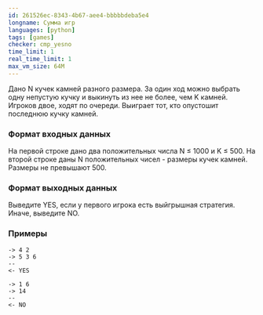 ```yaml
---
id: 261526ec-8343-4b67-aee4-bbbbbdeba5e4
longname: Сумма игр
languages: [python]
tags: [games]
checker: cmp_yesno
time_limit: 1
real_time_limit: 1
max_vm_size: 64M
---
```



Дано N кучек камней разного размера. За один ход можно выбрать одну непустую кучку и выкинуть из нее
не более, чем K камней. Игроков двое, ходят по очереди. Выиграет тот, кто опустошит последнюю кучку камней.

### Формат входных данных

На первой строке дано два положительных числа N ≤ 1000 и K ≤ 500. На второй строке даны N
положительных чисел - размеры кучек камней. Размеры не превышают 500.

### Формат выходных данных

Выведите YES, если у первого игрока есть выйгрышная стратегия. Иначе, выведите NO.

### Примеры

```
-> 4 2
-> 5 3 6
--
<- YES
```

```
-> 1 6
-> 14
--
<- NO
```
